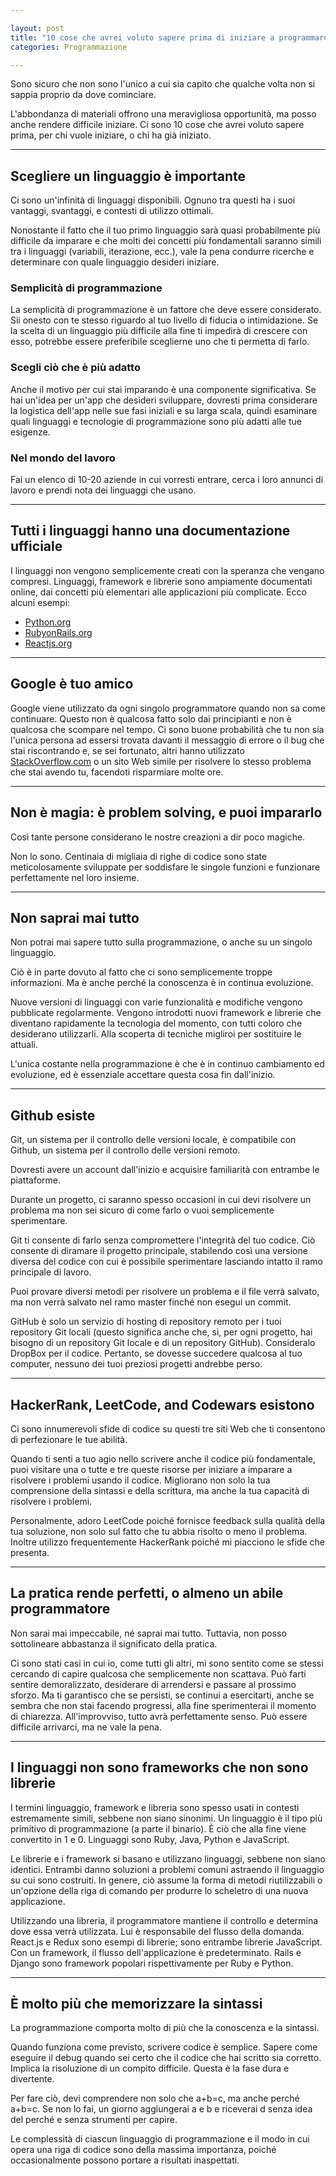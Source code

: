 ```yaml
---

layout: post
title: "10 cose che avrei voluto sapere prima di iniziare a programmare"
categories: Programmazione

---
```


Sono sicuro che non sono l'unico a cui sia capito che qualche volta non si sappia proprio da dove cominciare.

L'abbondanza di materiali offrono una meravigliosa opportunità, ma posso anche rendere difficile iniziare. Ci sono 10 cose che avrei voluto sapere prima, per chi vuole iniziare, o chi ha già iniziato.

---

## Scegliere un linguaggio è importante
Ci sono un'infinità di linguaggi disponibili. Ognuno tra questi ha i suoi vantaggi, svantaggi, e contesti di utilizzo ottimali.

Nonostante il fatto che il tuo primo linguaggio sarà quasi probabilmente più difficile da imparare e che molti dei concetti più fondamentali saranno simili tra i linguaggi (variabili, iterazione, ecc.), vale la pena condurre ricerche e determinare con  quale linguaggio desideri iniziare.

### Semplicità di programmazione

La semplicità di programmazione è un fattore che deve essere considerato. Sii onesto con te stesso riguardo al tuo livello di fiducia o intimidazione. Se la scelta di un linguaggio più difficile alla fine ti impedirà di crescere con esso, potrebbe essere preferibile sceglierne uno che ti permetta di farlo.

### Scegli ciò che è più adatto

Anche il motivo per cui stai imparando è una componente significativa. Se hai un'idea per un'app che desideri sviluppare, dovresti prima considerare la logistica dell'app nelle sue fasi iniziali e su larga scala, quindi esaminare quali linguaggi e tecnologie di programmazione sono più adatti alle tue esigenze.

### Nel mondo del lavoro

Fai un elenco di 10-20 aziende in cui vorresti entrare, cerca i loro annunci di lavoro e prendi nota dei linguaggi che usano.

---

## Tutti i linguaggi hanno una documentazione ufficiale

I linguaggi non vengono semplicemente creati con la speranza che vengano compresi. Linguaggi, framework e librerie sono ampiamente documentati online, dai concetti più elementari alle applicazioni più complicate. Ecco alcuni esempi:

- [Python.org](https://www.python.org/)
- [RubyonRails.org](https://rubyonrails.org/)
- [Reactjs.org](https://reactjs.org/)

---

## Google è tuo amico

Google viene utilizzato da ogni singolo programmatore quando non sa come continuare. Questo non è qualcosa fatto solo dai principianti e non è qualcosa che scompare nel tempo. Ci sono buone probabilità che tu non sia l'unica persona ad essersi trovata davanti il messaggio di errore o il bug che stai riscontrando e, se sei fortunato, altri hanno utilizzato [StackOverflow.com](https://stackoverflow.com/) o un sito Web simile per risolvere lo stesso problema che stai avendo tu, facendoti risparmiare molte ore.

---

## Non è magia: è problem solving, e puoi impararlo

Così tante persone considerano le nostre creazioni a dir poco magiche.

Non lo sono. Centinaia di migliaia di righe di codice sono state meticolosamente sviluppate per soddisfare le singole funzioni e funzionare perfettamente nel loro insieme.

---

## Non saprai mai tutto

Non potrai mai sapere tutto sulla programmazione, o anche su un singolo linguaggio.

Ciò è in parte dovuto al fatto che ci sono semplicemente troppe informazioni. Ma è anche perché la conoscenza è in continua evoluzione.

Nuove versioni di linguaggi con varie funzionalità e modifiche vengono pubblicate regolarmente. Vengono introdotti nuovi framework e librerie che diventano rapidamente la tecnologia del momento, con tutti coloro che desiderano utilizzarli. Alla scoperta di tecniche migliroi per sostituire le attuali.

L'unica costante nella programmazione è che è in continuo cambiamento ed evoluzione, ed è essenziale accettare questa cosa fin dall'inizio.

---

## Github esiste

Git, un sistema per il controllo delle versioni locale, è compatibile con Github, un sistema per il controllo delle versioni remoto.

Dovresti avere un account dall'inizio e acquisire familiarità con entrambe le piattaforme.

Durante un progetto, ci saranno spesso occasioni in cui devi risolvere un problema ma non sei sicuro di come farlo o vuoi semplicemente sperimentare.

Git ti consente di farlo senza compromettere l'integrità del tuo codice. Ciò consente di diramare il progetto principale, stabilendo così una versione diversa del codice con cui è possibile sperimentare lasciando intatto il ramo principale di lavoro.

Puoi provare diversi metodi per risolvere un problema e il file verrà salvato, ma non verrà salvato nel ramo master finché non esegui un commit.

GitHub è solo un servizio di hosting di repository remoto per i tuoi repository Git locali (questo significa anche che, sì, per ogni progetto, hai bisogno di un repository Git locale e di un repository GitHub). Consideralo DropBox per il codice. Pertanto, se dovesse succedere qualcosa al tuo computer, nessuno dei tuoi preziosi progetti andrebbe perso.

---

## HackerRank, LeetCode, and Codewars esistono

Ci sono innumerevoli sfide di codice su questi tre siti Web che ti consentono di perfezionare le tue abilità.

Quando ti senti a tuo agio nello scrivere anche il codice più fondamentale, puoi visitare una o tutte e tre queste risorse per iniziare a imparare a risolvere i problemi usando il codice. Migliorano non solo la tua comprensione della sintassi e della scrittura, ma anche la tua capacità di risolvere i problemi.

Personalmente, adoro LeetCode poiché fornisce feedback sulla qualità della tua soluzione, non solo sul fatto che tu abbia risolto o meno il problema. Inoltre utilizzo frequentemente HackerRank poiché mi piacciono le sfide che presenta.

---

## La pratica rende perfetti, o almeno un abile programmatore

Non sarai mai impeccabile, né saprai mai tutto. Tuttavia, non posso sottolineare abbastanza il significato della pratica.

Ci sono stati casi in cui io, come tutti gli altri, mi sono sentito come se stessi cercando di capire qualcosa che semplicemente non scattava. Può farti sentire demoralizzato, desiderare di arrendersi e passare al prossimo sforzo. Ma ti garantisco che se persisti, se continui a esercitarti, anche se sembra che non stai facendo progressi, alla fine sperimenterai il momento di chiarezza. All'improvviso, tutto avrà perfettamente senso. Può essere difficile arrivarci, ma ne vale la pena.

---

## I linguaggi non sono frameworks che non sono librerie

I termini linguaggio, framework e libreria sono spesso usati in contesti estremamente simili, sebbene non siano sinonimi. Un linguaggio è il tipo più primitivo di programmazione (a parte il binario). È ciò che alla fine viene convertito in 1 e 0. Linguaggi sono Ruby, Java, Python e JavaScript.

Le librerie e i framework si basano e utilizzano linguaggi, sebbene non siano identici. Entrambi danno soluzioni a problemi comuni astraendo il linguaggio su cui sono costruiti. In genere, ciò assume la forma di metodi riutilizzabili o un'opzione della riga di comando per produrre lo scheletro di una nuova applicazione. 

Utilizzando una libreria, il programmatore mantiene il controllo e determina dove essa verrà utilizzata. Lui è responsabile del flusso della domanda. React.js e Redux sono esempi di librerie; sono entrambe librerie JavaScript. Con un framework, il flusso dell'applicazione è predeterminato. Rails e Django sono framework popolari rispettivamente per Ruby e Python.

---

## È molto più che memorizzare la sintassi

La programmazione comporta molto di più che la conoscenza e la sintassi.

Quando funziona come previsto, scrivere codice è semplice. Sapere come eseguire il debug quando sei certo che il codice che hai scritto sia corretto. Implica la risoluzione di un compito difficile. Questa è la fase dura e divertente.

Per fare ciò, devi comprendere non solo che a+b=c, ma anche perché a+b=c. Se non lo fai, un giorno aggiungerai a e b e riceverai d senza idea del perché e senza strumenti per capire.

Le complessità di ciascun linguaggio di programmazione e il modo in cui opera una riga di codice sono della massima importanza, poiché occasionalmente possono portare a risultati inaspettati.
